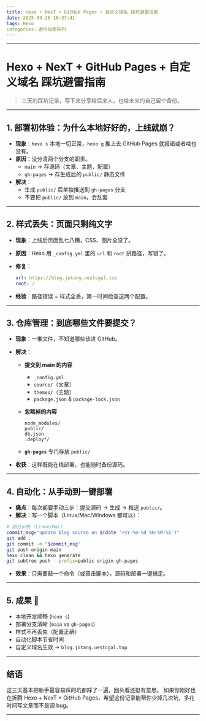 ```yaml
---
title: Hexo + NexT + GitHub Pages + 自定义域名 踩坑避雷指南
date: 2025-09-26 16:37:41
tags: Hexo
categories：避坑指南系列
---
```


------

# Hexo + NexT + GitHub Pages + 自定义域名 踩坑避雷指南

> 三天的踩坑记录，写下来分享给后来人，也给未来的自己留个备份。

------

<!--more-->

## 1. 部署初体验：为什么本地好好的，上线就崩？

- **现象**：`hexo s` 本地一切正常，`hexo g` 推上去 GitHub Pages 就报错或者啥也没有。
- **原因**：没分清两个分支的职责。
    - `main` → 存源码（文章、主题、配置）
    - `gh-pages` → 存生成后的 `public/` 静态文件
- **解决**：
    - 生成 `public/` 后单独推送到 `gh-pages` 分支
    - 不要把 `public/` 放到 `main`，会乱套

------

## 2. 样式丢失：页面只剩纯文字

- **现象**：上线后页面乱七八糟，CSS、图片全没了。

- **原因**：Hexo 用 `_config.yml` 里的 `url` 和 `root` 拼路径，写错了。

- **修复**：

    ```yaml
    url: https://blog.jotang.uestcgal.top
    root: /
    ```

- **经验**：路径错误 = 样式全丢，第一时间检查这两个配置。

------

## 3. 仓库管理：到底哪些文件要提交？

- **现象**：一堆文件，不知道哪些该进 GitHub。

- **解决**：

    - **提交到 main 的内容**

        - `_config.yml`
        - `source/`（文章）
        - `themes/`（主题）
        - `package.json` & `package-lock.json`

    - **忽略掉的内容**

        ```gitignore
        node_modules/
        public/
        db.json
        .deploy*/
        ```

    - **`gh-pages`** 专门存放 `public/`

- **收获**：这样既能在线部署，也能随时备份源码。

------

## 4. 自动化：从手动到一键部署

- **痛点**：每次都要手动三步：提交源码 → 生成 → 推送 `public/`。
- **解决**：写一个脚本（Linux/Mac/Windows 都可以）：

```bash
# 部分示例 (Linux/Mac)
commit_msg="update blog source on $(date '+%Y-%m-%d %H:%M:%S')"
git add .
git commit -m "$commit_msg"
git push origin main
hexo clean && hexo generate
git subtree push --prefix=public origin gh-pages
```

- **效果**：只需要敲一个命令（或双击脚本），源码和部署一键搞定。

------

## 5. 成果 🎉

- 本地开发顺畅 (`hexo s`)
- 部署分支清晰 (`main` vs `gh-pages`)
- 样式不再丢失（配置正确）
- 自动化脚本节省时间
- 自定义域名生效 → `blog.jotang.uestcgal.top`

------

## 结语

这三天基本把新手最容易踩的坑都踩了一遍，回头看还挺有意思。
 如果你刚好也在折腾 Hexo + NexT + GitHub Pages，希望这份记录能帮你少掉几次坑，多花时间写文章而不是调 bug。

------


